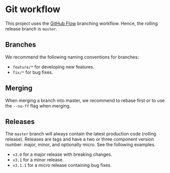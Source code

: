 # Git workflow

This project uses the [GitHub Flow](https://guides.github.com/introduction/flow/) branching workflow.
Hence, the rolling release branch is `master`.
 
## Branches

We recommend the following naming conventions for branches:

- `feature/*` for developing new features.
- `fix/*` for bug fixes.

## Merging

When merging a branch into master, we recommend to rebase first or to use the `--no-ff` flag when merging.

## Releases

The `master` branch will always contain the latest production code (rolling release).
Releases are tags and have a two or three component version number: major, minor, and optionally micro.
See the following examples.

- `v3.0` for a major release with breaking changes.
- `v3.1` for a minor release.
- `v3.1.1` for a micro release containing bug fixes.
